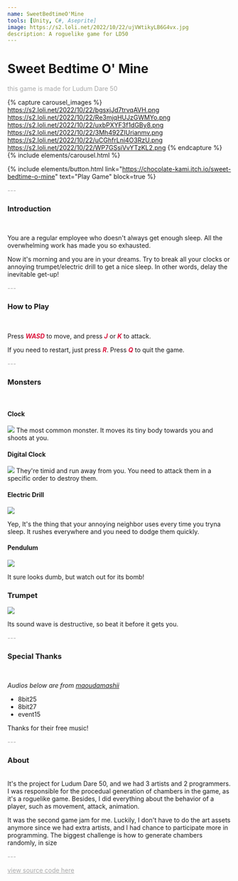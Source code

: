 ```yaml
---
name: SweetBedtimeO'Mine
tools: [Unity, C#, Aseprite]
image: https://s2.loli.net/2022/10/22/ujVWtikyLB6G4vx.jpg
description: A roguelike game for LD50
---
```


# Sweet Bedtime O' Mine

<p style="color:DarkGrey">
this game is made for Ludum Dare 50</p>

{% capture carousel_images %}
https://s2.loli.net/2022/10/22/bgsxjJd7trvqAVH.png
https://s2.loli.net/2022/10/22/Re3mjqHUJzGWMYo.png
https://s2.loli.net/2022/10/22/uxbPXYF3f1dGBy8.png
https://s2.loli.net/2022/10/22/3Mh492ZIUrianmv.png
https://s2.loli.net/2022/10/22/uCGhfrLni4O3RzU.png
https://s2.loli.net/2022/10/22/WP7GSsiVvYTzKL2.png
{% endcapture %}
{% include elements/carousel.html %}

{% include elements/button.html link="https://chocolate-kami.itch.io/sweet-bedtime-o-mine" text="Play Game" block=true %}

<p class="text-center" style="color:DarkGrey">
---
</p>

<h3 class="text-center"> 
Introduction
</h3>
<br>

You are a regular employee who doesn't always get enough sleep. All the overwhelming work has made you so exhausted.

Now it's morning and you are in your dreams. Try to break all your clocks or annoying trumpet/electric drill to get a nice sleep. In other words, delay the inevitable get-up!

<p class="text-center" style="color:DarkGrey">
---
</p>

<h3 class="text-center"> 
How to Play
</h3>
<br>


Press <font color=Crimson><b><i>WASD</i></b></font> to move, and press <font color=Crimson><b><i>J</i></b></font> or <font color=Crimson><b><i>K</i></b></font> to attack. 

If you need to restart, just press <font color=Crimson><b><i>R</i></b></font>. Press <font color=Crimson><b><i>Q</i></b></font> to quit the game.

<p class="text-center" style="color:DarkGrey">
---
</p>
<h3 class="text-center"> 
Monsters
</h3>
<br>

#### Clock

![](https://s2.loli.net/2022/04/13/z8MJEKgRNa3UYbQ.png)
The most common monster. It moves its tiny body towards you and shoots at you.

#### Digital Clock

![](https://s2.loli.net/2022/04/13/68cLqPOhU32D5Nw.png)
They're timid and run away from you. You need to attack them in a specific order to destroy them.

#### Electric Drill

![](https://s2.loli.net/2022/04/13/NguSM6mbRj4hy3l.png)

Yep, It's the thing that your annoying neighbor uses every time you tryna sleep. It rushes everywhere and you need to dodge them quickly.

#### Pendulum

![](https://s2.loli.net/2022/04/13/DukfMGlImTBjHcn.png)

It sure looks dumb, but watch out for its bomb!

### Trumpet

![](https://s2.loli.net/2022/04/13/RnAWfizvK83rFEg.png)

Its sound wave is destructive, so beat it before it gets you.

<p class="text-center" style="color:DarkGrey">
---
</p>
<h3 class="text-center"> 
Special Thanks
</h3>
<br>

*Audios below are from [maoudamashii](https://maou.audio/)*
- 8bit25
- 8bit27
- event15

Thanks for their free music!

<p class="text-center" style="color:DarkGrey">
---
</p>

<h3 class="text-center">
About
</h3>

<br>
It's the project for Ludum Dare 50, and we had 3 artists and 2 programmers. 
I was responsible for the procedual generation of chambers in the game, as it's a roguelike game. Besides, I did everything about the behavior of a player, such as movement, attack, animation.

It was the second game jam for me. Luckily, I don't have to do the art assets anymore since we had extra artists, and I had chance to participate more in programming. The biggest challenge is how to generate chambers randomly, in size 
<br>

<p class="text-center" style="color:DarkGrey">
---
</p>

<div class="text-center">
<a style="color:DarkGrey" href="https://github.com/gamemagics/Sweet-Bedtime-O-Mine">
view source code here
</a>
</div>